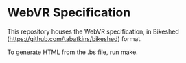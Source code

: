 WebVR Specification
===================

This repository houses the WebVR specification, in Bikeshed (https://github.com/tabatkins/bikeshed) format.

To generate HTML from the .bs file, run make.

